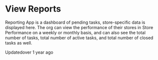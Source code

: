 # View Reports

Reporting App is a dashboard of pending tasks, store-specific data is displayed here. The org can view the performance of their stores in Store Performance on a weekly or monthly basis, and can also see the total number of tasks, total number of active tasks, and total number of closed tasks as well.

Updatedover 1 year ago